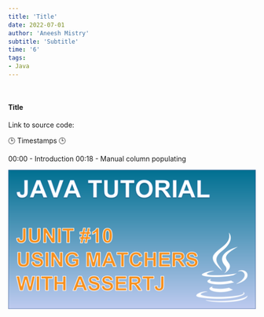 ```yaml
---
title: 'Title'
date: 2022-07-01
author: 'Aneesh Mistry'
subtitle: 'Subtitle'
time: '6'
tags:
- Java
---
```


<br>
<h4>Title</h4>
<p>

Link to source code: 

🕒 Timestamps 🕒

00:00 - Introduction
00:18 - Manual column populating

[![YouTube video link](../images/053_matchers.jpg)](URL)
</p>
